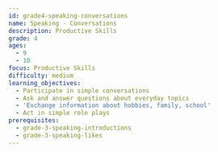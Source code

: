 ```yaml
---
id: grade4-speaking-conversations
name: Speaking - Conversations
description: Productive Skills
grade: 4
ages:
  - 9
  - 10
focus: Productive Skills
difficulty: medium
learning_objectives:
  - Participate in simple conversations
  - Ask and answer questions about everyday topics
  - 'Exchange information about hobbies, family, school'
  - Act in simple role plays
prerequisites:
  - grade-3-speaking-introductions
  - grade-3-speaking-likes
---
```


